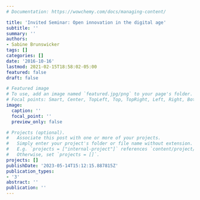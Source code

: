 ```yaml
---
# Documentation: https://wowchemy.com/docs/managing-content/

title: 'Invited Seminar: Open innovation in the digital age'
subtitle: ''
summary: ''
authors:
- Sabine Brunswicker
tags: []
categories: []
date: '2016-10-16'
lastmod: 2021-02-15T18:58:02-05:00
featured: false
draft: false

# Featured image
# To use, add an image named `featured.jpg/png` to your page's folder.
# Focal points: Smart, Center, TopLeft, Top, TopRight, Left, Right, BottomLeft, Bottom, BottomRight.
image:
  caption: ''
  focal_point: ''
  preview_only: false

# Projects (optional).
#   Associate this post with one or more of your projects.
#   Simply enter your project's folder or file name without extension.
#   E.g. `projects = ["internal-project"]` references `content/project/deep-learning/index.md`.
#   Otherwise, set `projects = []`.
projects: []
publishDate: '2023-05-14T15:12:15.887815Z'
publication_types:
- '3'
abstract: ''
publication: ''
---
```

